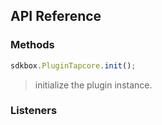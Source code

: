 ## API Reference

### Methods
```javascript
sdkbox.PluginTapcore.init();
```
>  initialize the plugin instance.


### Listeners

